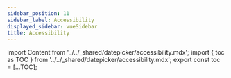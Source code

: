 ```yaml
---
sidebar_position: 11
sidebar_label: Accessibility
displayed_sidebar: vueSidebar
title: Accessibility
---
```


import Content from '../../_shared/datepicker/accessibility.mdx';
import { toc as TOC } from '../../_shared/datepicker/accessibility.mdx';
export const toc = [...TOC];

<Content />